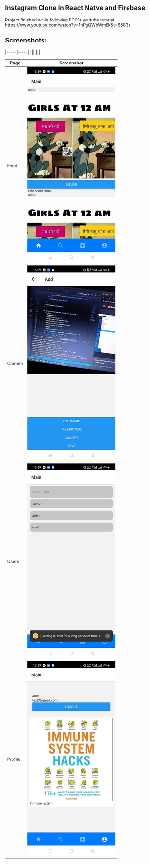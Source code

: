 ## Instagram Clone in React Natve and Firebase

Project finished while following FCC's youtube tutorial https://www.youtube.com/watch?v=1hPgQWbWmEk&t=6583s

## Screenshots:

|-----|-----|
|||
|||

| Page    | Screenshot                     |
| ------- | ------------------------------ |
| Feed    | ![feed](assets/feed.jpg)       |
| Camera  | ![Camera](assets/camera.jpg)   |
| Users   | ![Users](assets/users.jpg)     |
| Profile | ![Profile](assets/profile.jpg) |
